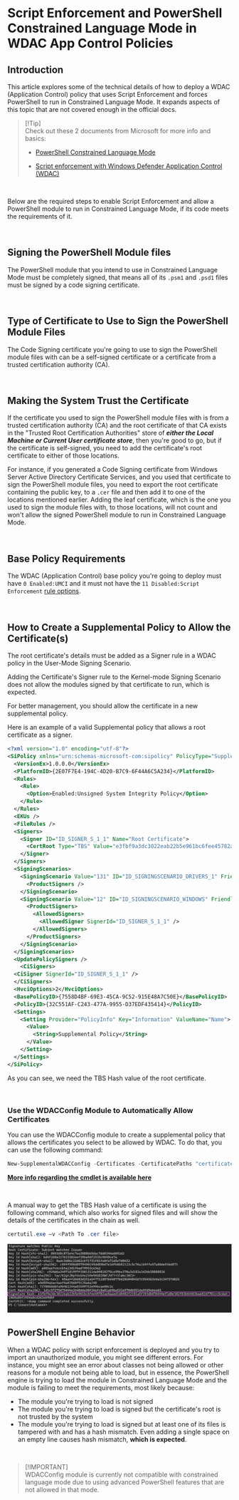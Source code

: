 # Script Enforcement and PowerShell Constrained Language Mode in WDAC App Control Policies

## Introduction

This article explores some of the technical details of how to deploy a WDAC (Application Control) policy that uses Script Enforcement and forces PowerShell to run in Constrained Language Mode. It expands aspects of this topic that are not covered enough in the official docs.

> [!Tip]\
> Check out these 2 documents from Microsoft for more info and basics:
> * [PowerShell Constrained Language Mode](https://devblogs.microsoft.com/powershell/powershell-constrained-language-mode/)
>
> * [Script enforcement with Windows Defender Application Control (WDAC)](https://learn.microsoft.com/en-us/windows/security/application-security/application-control/windows-defender-application-control/design/script-enforcement)

<br>

Below are the required steps to enable Script Enforcement and allow a PowerShell module to run in Constrained Language Mode, if its code meets the requirements of it.

<br>

## Signing the PowerShell Module files

The PowerShell module that you intend to use in Constrained Language Mode must be completely signed, that means all of its `.psm1` and `.psd1` files must be signed by a code signing certificate.

<br>

## Type of Certificate to Use to Sign the PowerShell Module Files

The Code Signing certificate you're going to use to sign the PowerShell module files with can be a self-signed certificate or a certificate from a trusted certification authority (CA).

<br>

## Making the System Trust the Certificate

If the certificate you used to sign the PowerShell module files with is from a trusted certification authority (CA) and the root certificate of that CA exists in the "Trusted Root Certification Authorities" store of ***either the Local Machine or Current User certificate store***, then you're good to go, but if the certificate is self-signed, you need to add the certificate's root certificate to either of those locations.

For instance, if you generated a Code Signing certificate from Windows Server Active Directory Certificate Services, and you used that certificate to sign the PowerShell module files, you need to export the root certificate containing the public key, to a `.cer` file and then add it to one of the locations mentioned earlier. Adding the leaf certificate, which is the one you used to sign the module files with, to those locations, will not count and won't allow the signed PowerShell module to run in Constrained Language Mode.

<br>

## Base Policy Requirements

The WDAC (Application Control) base policy you're going to deploy must have `0 Enabled:UMCI` and it must not have the `11 Disabled:Script Enforcement` [rule options](https://learn.microsoft.com/en-us/windows/security/application-security/application-control/windows-defender-application-control/design/select-types-of-rules-to-create#table-1-windows-defender-application-control-policy---policy-rule-options).

<br>

## How to Create a Supplemental Policy to Allow the Certificate(s)

The root certificate's details must be added as a Signer rule in a WDAC policy in the User-Mode Signing Scenario.

Adding the Certificate's Signer rule to the Kernel-mode Signing Scenario does not allow the modules signed by that certificate to run, which is expected.

For better management, you should allow the certificate in a new supplemental policy.

Here is an example of a valid Supplemental policy that allows a root certificate as a signer.

```xml
<?xml version="1.0" encoding="utf-8"?>
<SiPolicy xmlns="urn:schemas-microsoft-com:sipolicy" PolicyType="Supplemental Policy">
  <VersionEx>1.0.0.0</VersionEx>
  <PlatformID>{2E07F7E4-194C-4D20-B7C9-6F44A6C5A234}</PlatformID>
  <Rules>
    <Rule>
      <Option>Enabled:Unsigned System Integrity Policy</Option>
    </Rule>
  </Rules>
  <EKUs />
  <FileRules />
  <Signers>
    <Signer ID="ID_SIGNER_S_1_1" Name="Root Certificate">
      <CertRoot Type="TBS" Value="e3fbf9a3dc3022eab22b5e961bc6fee45782ae8aaed1d8402f2101a5f393db876444ef1d0e302f03b64463bae816f701cc5cda41068a8bf1954a0cd262eb9d6f" />
    </Signer>
  </Signers>
  <SigningScenarios>
    <SigningScenario Value="131" ID="ID_SIGNINGSCENARIO_DRIVERS_1" FriendlyName="Auto generated policy on 04-26-2024">
      <ProductSigners />
    </SigningScenario>
    <SigningScenario Value="12" ID="ID_SIGNINGSCENARIO_WINDOWS" FriendlyName="Auto generated policy on 04-26-2024">
      <ProductSigners>
        <AllowedSigners>
          <AllowedSigner SignerId="ID_SIGNER_S_1_1" />
        </AllowedSigners>
      </ProductSigners>
    </SigningScenario>
  </SigningScenarios>
  <UpdatePolicySigners />
    <CiSigners>
  <CiSigner SignerId="ID_SIGNER_S_1_1" />
  </CiSigners>
  <HvciOptions>2</HvciOptions>
  <BasePolicyID>{7558D4BF-69E3-45CA-9C52-915E48A7C50E}</BasePolicyID>
  <PolicyID>{32C551AF-C243-477A-9955-D37EDF435414}</PolicyID>
  <Settings>
    <Setting Provider="PolicyInfo" Key="Information" ValueName="Name">
      <Value>
        <String>Supplemental Policy</String>
      </Value>
    </Setting>
  </Settings>
</SiPolicy>
```

As you can see, we need the TBS Hash value of the root certificate.

<br>

### Use the WDACConfig Module to Automatically Allow Certificates

You can use the WDACConfig module to create a supplemental policy that allows the certificates you select to be allowed by WDAC. To do that, you can use the following command:

```powershell
New-SupplementalWDACConfig -Certificates -CertificatePaths "certificate.cer" -SuppPolicyName '<Certificate Name>' -PolicyPath "<Path to Base policy XML file>"
```

[**More info regarding the cmdlet is available here**](https://github.com/HotCakeX/Harden-Windows-Security/wiki/New-SupplementalWDACConfig#new-supplementalwdacconfig--certificates)

<br>

A manual way to get the TBS Hash value of a certificate is using the following command, which also works for signed files and will show the details of the certificates in the chain as well.

```powershell
certutil.exe –v <Path To .cer file>
```

<img src="https://raw.githubusercontent.com/HotCakeX/.github/main/Pictures/PNG%20and%20JPG/Screenshot%20TBS%20Hash%20CertUtil.png" alt="TBS Hash value using certutil.exe -v">

<br>

## PowerShell Engine Behavior

When a WDAC policy with script enforcement is deployed and you try to import an unauthorized module, you might see different errors. For instance, you might see an error about classes not being allowed or other reasons for a module not being able to load, but in essence, the PowerShell engine is trying to load the module in Constrained Language Mode and the module is failing to meet the requirements, most likely because:

* The module you're trying to load is not signed
* The module you're trying to load is signed but the certificate's root is not trusted by the system
* The module you're trying to load is signed but at least one of its files is tampered with and has a hash mismatch. Even adding a single space on an empty line causes hash mismatch, **which is expected**.

<br>

> [!IMPORTANT]\
> WDACConfig module is currently not compatible with constrained language mode due to using advanced PowerShell features that are not allowed in that mode.

<br>
